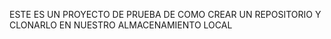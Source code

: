 ESTE ES UN PROYECTO DE PRUEBA DE COMO CREAR UN REPOSITORIO Y CLONARLO EN NUESTRO ALMACENAMIENTO LOCAL
